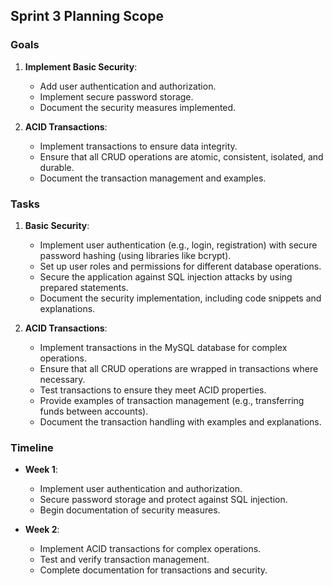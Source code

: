 
## Sprint 3 Planning Scope

### Goals

1. **Implement Basic Security**:
   - Add user authentication and authorization.
   - Implement secure password storage.
   - Document the security measures implemented.

2. **ACID Transactions**:
   - Implement transactions to ensure data integrity.
   - Ensure that all CRUD operations are atomic, consistent, isolated, and durable.
   - Document the transaction management and examples.

### Tasks

1. **Basic Security**:
   - Implement user authentication (e.g., login, registration) with secure password hashing (using libraries like bcrypt).
   - Set up user roles and permissions for different database operations.
   - Secure the application against SQL injection attacks by using prepared statements.
   - Document the security implementation, including code snippets and explanations.

2. **ACID Transactions**:
   - Implement transactions in the MySQL database for complex operations.
   - Ensure that all CRUD operations are wrapped in transactions where necessary.
   - Test transactions to ensure they meet ACID properties.
   - Provide examples of transaction management (e.g., transferring funds between accounts).
   - Document the transaction handling with examples and explanations.

### Timeline

- **Week 1**:
  - Implement user authentication and authorization.
  - Secure password storage and protect against SQL injection.
  - Begin documentation of security measures.

- **Week 2**:
  - Implement ACID transactions for complex operations.
  - Test and verify transaction management.
  - Complete documentation for transactions and security.

